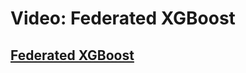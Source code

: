 # Video: Federated XGBoost 

## [Federated XGBoost](https://developer.download.nvidia.com/assets/Clara/flare/tutorials/Chapter10/part4-chapter10-federated_xgboost.mp4)
 
